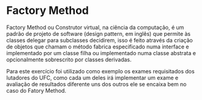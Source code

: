 # Factory Method

Factory Method ou Construtor virtual, na ciência da computação, é um padrão de projeto de software (design pattern, em inglês) que permite às classes delegar para subclasses decidirem, isso é feito através da criação de objetos que chamam o método fabrica especificado numa interface e implementado por um classe filha ou implementado numa classe abstrata e opcionalmente sobrescrito por classes derivadas. 

Para este exercício foi utilizado como exemplo os exames requisitados dos lutadores do UFC, como cada um deles irá implementar um exame e avaliação de resultados diferente uns dos outros ele se encaixa bem no caso do Fatory Method.
